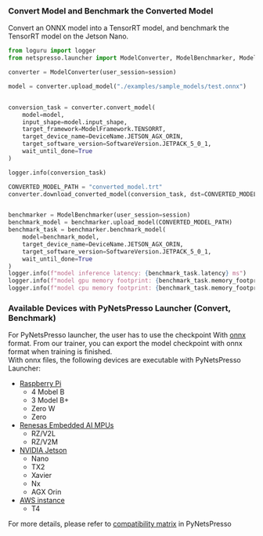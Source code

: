 
### Convert Model and Benchmark the Converted Model
Convert an ONNX model into a TensorRT model, and benchmark the TensorRT model on the Jetson Nano.

```python
from loguru import logger
from netspresso.launcher import ModelConverter, ModelBenchmarker, ModelFramework, TaskStatus, DeviceName, SoftwareVersion

converter = ModelConverter(user_session=session)

model = converter.upload_model("./examples/sample_models/test.onnx")


conversion_task = converter.convert_model(
    model=model,
    input_shape=model.input_shape,
    target_framework=ModelFramework.TENSORRT,
    target_device_name=DeviceName.JETSON_AGX_ORIN,
    target_software_version=SoftwareVersion.JETPACK_5_0_1,
    wait_until_done=True
)

logger.info(conversion_task)

CONVERTED_MODEL_PATH = "converted_model.trt"
converter.download_converted_model(conversion_task, dst=CONVERTED_MODEL_PATH)


benchmarker = ModelBenchmarker(user_session=session)
benchmark_model = benchmarker.upload_model(CONVERTED_MODEL_PATH)
benchmark_task = benchmarker.benchmark_model(
    model=benchmark_model,
    target_device_name=DeviceName.JETSON_AGX_ORIN,
    target_software_version=SoftwareVersion.JETPACK_5_0_1,
    wait_until_done=True
)
logger.info(f"model inference latency: {benchmark_task.latency} ms")
logger.info(f"model gpu memory footprint: {benchmark_task.memory_footprint_gpu} MB")
logger.info(f"model cpu memory footprint: {benchmark_task.memory_footprint_cpu} MB")
```

### Available Devices with PyNetsPresso Launcher (Convert, Benchmark)

For PyNetsPresso launcher, the user has to use the checkpoint With [onnx] format. From our trainer, you can export the model checkpoint with onnx format when training is finished.  
With onnx files, the following devices are executable with PyNetsPresso Launcher:

- [Raspberry Pi]
  - 4 Mobel B
  - 3 Model B+
  - Zero W
  - Zero
- [Renesas Embedded AI MPUs]
  - RZ/V2L
  - RZ/V2M
- [NVIDIA Jetson]
  - Nano
  - TX2
  - Xavier
  - Nx
  - AGX Orin
- [AWS instance]
  - T4 

For more details, please refer to [compatibility matrix] in PyNetsPresso


[onnx]: https://onnx.ai/
[Raspberry Pi]: https://www.raspberrypi.com/
[Renesas Embedded AI MPUs]: https://www.renesas.com/us/en/products/microcontrollers-microprocessors/rz-mpus/rzv-embedded-ai-mpus#explore
[NVIDIA Jetson]: https://www.nvidia.com/en-us/autonomous-machines/embedded-systems/
[AWS instance]: https://aws.amazon.com/pm/ec2/

[compatibility matrix]: https://github.com/Nota-NetsPresso/PyNetsPresso/tree/main#available-options-for-launcher-convert-benchmark